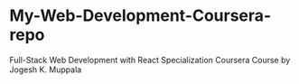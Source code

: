 # My-Web-Development-Coursera-repo
Full-Stack Web Development with React Specialization Coursera Course by Jogesh K. Muppala
